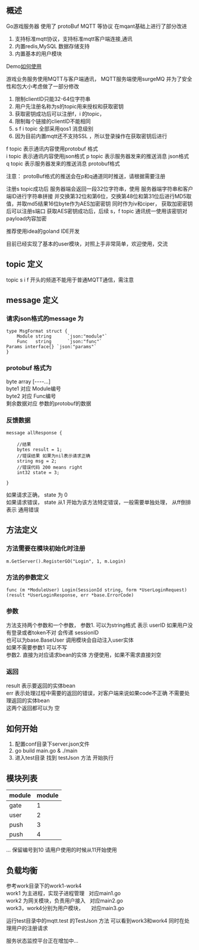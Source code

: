 ## 概述



Go游戏服务器  使用了 protoBuf  MQTT 等协议
在mqant基础上进行了部分改进

1. 支持标准mqtt协议，支持标准mqtt客户端连接,通讯
2. 内置redis,MySQL 数据存储支持
3. 内置基本的用户模块  


Demo[如何使用](https://github.com/GodSlave/MyGoServer/wiki/%E5%A6%82%E4%BD%95%E4%BD%BF%E7%94%A8%E8%BF%99%E4%B8%AA%E9%A1%B9%E7%9B%AE)

游戏业务服务使用MQTT与客户端通讯，
MQTT服务端使用surgeMQ 并为了安全性和包大小考虑做了一部分修改
1. 限制clientID只能32-64位字符串
2. 用户先注册名称为s的topic用来授权和获取密钥
3. 获取密钥成功后可以注册f，i 的topic， 
4. 限制每个链接的clientID不能相同
5. s f i topic 全部采用qos1 消息级别
6. 因为目前内置mqtt还不支持SSL ，所以登录操作在获取密钥后进行


f  topic 表示通讯内容使用protobuf 格式  
i  topic 表示通讯内容使用json格式
p  topic 表示服务器发来的推送消息 json格式
q  topic 表示服务器发来的推送消息 protobuf格式

注意： protoBuf格式的推送会在p和q通道同时推送，请根据需要注册

注册s topic成功后  服务器端会返回一段32位字符串，使用 服务器端字符串和客户端ID进行字符串拼接 并交换第32位和第6位，交换第48位和第31位后进行MD5取值，并取md5结果16位byte作为AES加密密钥 同时作为iv和ciper， 获取加密密钥后可以注册s端口
获取AES密钥成功后，后续 s，f topic 通讯统一使用该密钥对payload内容加密  

推荐使用idea的goland IDE开发

目前已经实现了基本的user模块，对照上手非常简单，欢迎使用，交流



## topic 定义
  topic s i f 开头的频道不能用于普通MQTT通信，需注意

## message 定义
### 请求json格式的message 为
    type MsgFormat struct {
    	Module string      `json:"module"`
    	Func   string      `json:"func"`
	Params interface{} `json:"params"`
    }

### protobuf 格式为
byte array [----...]   
byte1 对应 Module编号  
byte2 对应 Func编号   
剩余数据对应 参数的protobuf的数据
### 反馈数据
    
    message allResponse {

        //结果
        bytes result = 1;
        //错误结果 如果为nil表示请求正确
        string msg = 2;
        //错误代码 200 means right
        int32 state = 3;

    }

如果请求正确， state 为 0    
如果请求错误， state 从1 开始为该方法特定错误，一般需要单独处理， 从ff倒排表示 通用错误

## 方法定义
### 方法需要在模块初始化时注册  
 `m.GetServer().RegisterGO("Login", 1, m.Login)`
### 方法的参数定义  

 `func (m *ModuleUser) Login(SessionId string, form *UserLoginRequest) (result *UserLoginResponse, err *base.ErrorCode)`  

###  参数 
 方法支持两个参数和一个参数，
 参数1. 可以为string格式 表示 userID  如果用户没有登录或者token不对 会传递 sessionID  
       也可以为base.BaseUser 调用模块会自动注入user实体  
       如果不需要参数1 可以不写  
 参数2. 直接为对应请求bean的实体 方便使用，如果不需求直接刘空  
### 返回  
 result 表示要返回的实体bean  
 err 表示处理过程中需要的返回的错误，对客户端来说如果code不正确 不需要处理返回的实体bean  
 这两个返回都可以为 空  
      

## 如何开始
 1. 配置conf目录下server.json文件  
 2. go build main.go  & ./main  
 3. 进入test目录 找到 testJson 方法 开始执行

## 模块列表
| module | module |
| -------- | -------- |
|gate|1|
|user|2|
|push|3|
|push|4|
... 保留编号到10
请用户使用的时候从11开始使用

## 负载均衡  
参考work目录下的work1-work4   
work1 为主进程，实现子进程管理   对应main1.go  
work2 为网关模块，负责用户接入   对应main2.go  
work3，work4分别为用户模块，     对应main3.go  

运行test目录中的mqtt.test 的TestJson 方法 可以看到work3和work4 同时在处理用户的注册请求  

服务状态监控平台正在增加中...








